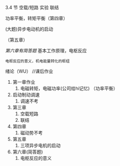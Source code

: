 3.4 节
空载/短路 实验
联结



功率平衡，转矩平衡（第四章）

(大题)异步电动机的启动

（第五章）

*第六章有简答题*
    基本工作原理，电枢反应

    电枢反应的意义，机电能量转化的枢纽




绪论（WU）
//课后作业
1. 第一章作业
   1. 电磁转矩，电磁功率(公司给hi记忆) （功率平衡）
2. 启动制动调速
   1. 调速不考
3. 第三章
   1. 空载短路
   2. 联结
4. 第四章
   1. 磁动势不考
5. 第五章
   1. 三项异步电机的启动
6. 第六章(简答题)
   1. 电枢反应的意义
